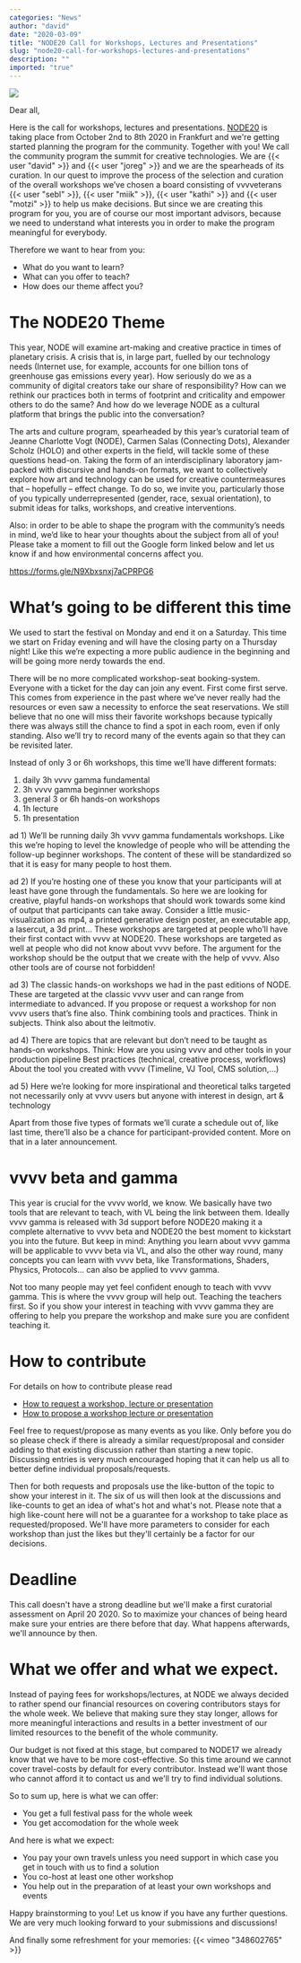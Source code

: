 ```yaml
---
categories: "News"
author: "david"
date: "2020-03-09"
title: "NODE20 Call for Workshops, Lectures and Presentations"
slug: "node20-call-for-workshops-lectures-and-presentations"
description: ""
imported: "true"
---
```



![](NODE2020%20Preview-wide.png) 

Dear all,

Here is the call for workshops, lectures and presentations. [NODE20](https://nodeforum.org/announcements/node-forum-for-digital-arts-2020/) is taking place from October 2nd to 8th 2020 in Frankfurt and we're getting started planning the program for the community. Together with you!
We call the community program the summit for creative technologies. We are {{< user "david" >}} and {{< user "joreg" >}} and we are the spearheads of its curation. In our quest to improve the process of the selection and curation of the overall workshops we’ve chosen a board consisting of vvvveterans {{< user "sebl" >}}, {{< user "miik" >}}, {{< user "kathi" >}} and {{< user "motzi" >}} to help us make decisions. But since we are creating this program for you, you are of course our most important advisors, because we need to understand what interests you in order to make the program meaningful for everybody. 

Therefore we want to hear from you:
* What do you want to learn?
* What can you offer to teach?
* How does our theme affect you?

#  The NODE20 Theme

This year, NODE will examine art-making and creative practice in times of planetary crisis. A crisis that is, in large part, fuelled by our technology needs (Internet use, for example, accounts for one billion tons of greenhouse gas emissions every year). How seriously do we as a community of digital creators take our share of responsibility? How can we rethink our practices both in terms of footprint and criticality and empower others to do the same? And how do we leverage NODE as a cultural platform that brings the public into the conversation?

The arts and culture program, spearheaded by this year’s curatorial team of Jeanne Charlotte Vogt (NODE), Carmen Salas (Connecting Dots), Alexander Scholz (HOLO) and other experts in the field, will tackle some of these questions head-on. Taking the form of an interdisciplinary laboratory jam-packed with discursive and hands-on formats, we want to collectively explore how art and technology can be used for creative countermeasures that – hopefully – effect change. To do so, we invite you, particularly those of you typically underrepresented (gender, race, sexual orientation), to submit ideas for talks, workshops, and creative interventions.

Also: in order to be able to shape the program with the community’s needs in mind, we’d like to hear your thoughts about the subject from all of you! Please take a moment to fill out the Google form linked below and let us know if and how environmental concerns affect you.

<https://forms.gle/N9Xbxsnxj7aCPRPG6>


#  What’s going to be different this time

We used to start the festival on Monday and end it on a Saturday. This time we start on Friday evening and will have the closing party on a Thursday night! Like this we’re expecting a more public audience in the beginning and will be going more nerdy towards the end.

There will be no more complicated workshop-seat booking-system. Everyone with a ticket for the day can join any event. First come first serve. This comes from experience in the past where we’ve never really had the resources or even saw a necessity to enforce the seat reservations. We still believe that no one will miss their favorite workshops because typically there was always still the chance to find a spot in each room, even if only standing. Also we’ll try to record many of the events again so that they can be revisited later. 

Instead of only 3 or 6h workshops, this time we’ll have different formats:

1. daily 3h vvvv gamma fundamental
2. 3h vvvv gamma beginner workshops
3. general 3 or 6h hands-on workshops 
4. 1h lecture
5. 1h presentation

ad 1) We’ll be running daily 3h vvvv gamma fundamentals workshops. Like this we’re hoping to level the knowledge of people who will be attending the follow-up beginner workshops. The content of these will be standardized so that it is easy for many people to host them. 

ad 2) If you’re hosting one of these you know that your participants will at least have gone through the fundamentals. So here we are looking for creative, playful hands-on workshops that should work towards some kind of output that participants can take away. Consider a little music-visualization as mp4, a printed generative design poster, an executable app, a lasercut, a 3d print… These workshops are targeted at people who’ll have their first contact with vvvv at NODE20. These workshops are targeted as well at people who did not know about vvvv before. The argument for the workshop should be the output that we create with the help of vvvv. Also other tools are of course not forbidden!

ad 3) The classic hands-on workshops we had in the past editions of NODE. These are targeted at the classic vvvv user and can range from intermediate to advanced. If you propose or request a workshop for non vvvv users that’s fine also. Think combining tools and practices. Think in subjects. Think also about the leitmotiv.

ad 4) There are topics that are relevant but don’t need to be taught as hands-on workshops. Think:
How are you using vvvv and other tools in your production pipeline
Best practices (technical, creative process, workflows)
About the tool you created with vvvv (Timeline, VJ Tool, CMS solution,...)

ad 5) Here we’re looking for more inspirational and theoretical talks targeted not necessarily only at vvvv users but anyone with interest in design, art & technology

Apart from those five types of formats we’ll curate a schedule out of, like last time, there’ll also be a chance for participant-provided content. More on that in a later announcement. 


#  vvvv beta and gamma 

This year is crucial for the vvvv world, we know. We basically have two tools that are relevant to teach, with VL being the link between them. Ideally vvvv gamma is released with 3d support before NODE20 making it a complete alternative to vvvv beta and NODE20 the best moment to kickstart you into the future. But keep in mind: Anything you learn about vvvv gamma will be applicable to vvvv beta via VL, and also the other way round, many concepts you can learn with vvvv beta, like Transformations, Shaders, Physics, Protocols... can also be applied to vvvv gamma. 

Not too many people may yet feel confident enough to teach with vvvv gamma. This is where the vvvv group will help out. Teaching the teachers first. So if you show your interest in teaching with vvvv gamma they are offering to help you prepare the workshop and make sure you are confident teaching it.

#  How to contribute

For details on how to contribute please read

* [How to request a workshop, lecture or presentation](https://discourse.vvvv.org/t/how-to-request-a-workshop-lecture/18298)
* [How to propose a workshop lecture or presentation](https://discourse.vvvv.org/t/how-to-propose-a-workshop-lecture/18299)


Feel free to request/propose as many events as you like. Only before you do so please check if there is already a similar request/proposal and consider adding to that existing discussion rather than starting a new topic. Discussing entries is very much encouraged hoping that it can help us all to better define individual proposals/requests.

Then for both requests and proposals use the like-button of the topic to show your interest in it. The six of us will then look at the discussions and like-counts to get an idea of what's hot and what's not. Please note that a high like-count here will not be a guarantee for a workshop to take place as requested/proposed. We'll have more parameters to consider for each workshop than just the likes but they'll certainly be a factor for our decisions.

#  Deadline

This call doesn't have a strong deadline but we'll make a first curatorial assessment on April 20 2020. So to maximize your chances of being heard make sure your entries are there before that day. What happens afterwards, we'll announce by then.

#  What we offer and what we expect.

Instead of paying fees for workshops/lectures, at NODE we always decided to rather spend our financial resources on covering contributors stays for the whole week. We believe that making sure they stay longer, allows for more meaningful interactions and results in a better investment of our limited resources to the benefit of the whole community.

Our budget is not fixed at this stage, but compared to NODE17 we already know that we have to be more cost-effective. So this time around we cannot cover travel-costs by default for every contributor. Instead we'll want those who cannot afford it to contact us and we'll try to find individual solutions.

So to sum up, here is what we can offer:
* You get a full festival pass for the whole week
* You get accomodation for the whole week

And here is what we expect:
* You pay your own travels unless you need support in which case you get in touch with us to find a solution
* You co-host at least one other workshop
* You help out in the preparation of at least your own workshops and events

Happy brainstorming to you! Let us know if you have any further questions. We are very much looking forward to your submissions and discussions!

And finally some refreshment for your memories:
{{< vimeo "348602765" >}}







